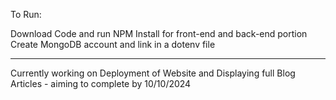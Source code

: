 To Run: 

Download Code and run NPM Install for front-end and back-end portion
Create MongoDB account and link in a dotenv file

---------------------------------------------

Currently working on Deployment of Website and Displaying full Blog Articles - aiming to complete by 10/10/2024
